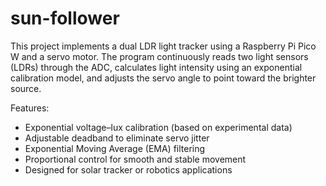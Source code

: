 # sun-follower


This project implements a dual LDR light tracker using a Raspberry Pi Pico W and a servo motor.
The program continuously reads two light sensors (LDRs) through the ADC, calculates light intensity using an exponential calibration model, and adjusts the servo angle to point toward the brighter source.

Features:
* Exponential voltage–lux calibration (based on experimental data)
* Adjustable deadband to eliminate servo jitter
* Exponential Moving Average (EMA) filtering
* Proportional control for smooth and stable movement
* Designed for solar tracker or robotics applications
